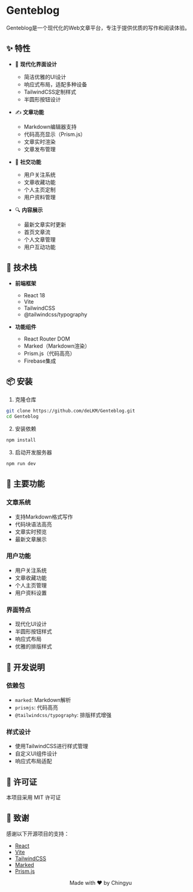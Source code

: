 # Genteblog

Genteblog是一个现代化的Web文章平台，专注于提供优质的写作和阅读体验。

## ✨ 特性

- 🎨 **现代化界面设计**
  - 简洁优雅的UI设计
  - 响应式布局，适配多种设备
  - TailwindCSS定制样式
  - 半圆形按钮设计

- ✍️ **文章功能**
  - Markdown编辑器支持
  - 代码高亮显示（Prism.js）
  - 文章实时渲染
  - 文章发布管理

- 👥 **社交功能**
  - 用户关注系统
  - 文章收藏功能
  - 个人主页定制
  - 用户资料管理

- 🔍 **内容展示**
  - 最新文章实时更新
  - 首页文章流
  - 个人文章管理
  - 用户互动功能

## 🚀 技术栈

- **前端框架**
  - React 18
  - Vite
  - TailwindCSS
  - @tailwindcss/typography

- **功能组件**
  - React Router DOM
  - Marked（Markdown渲染）
  - Prism.js（代码高亮）
  - Firebase集成

## 📦 安装

1. 克隆仓库
```bash
git clone https://github.com/deLKM/Genteblog.git
cd Genteblog
```

2. 安装依赖
```bash
npm install
```

3. 启动开发服务器
```bash
npm run dev
```

## 🔧 主要功能

### 文章系统
- 支持Markdown格式写作
- 代码块语法高亮
- 文章实时预览
- 最新文章展示

### 用户功能
- 用户关注系统
- 文章收藏功能
- 个人主页管理
- 用户资料设置

### 界面特点
- 现代化UI设计
- 半圆形按钮样式
- 响应式布局
- 优雅的排版样式

## 📝 开发说明

### 依赖包
- `marked`: Markdown解析
- `prismjs`: 代码高亮
- `@tailwindcss/typography`: 排版样式增强

### 样式设计
- 使用TailwindCSS进行样式管理
- 自定义UI组件设计
- 响应式布局适配

## 📄 许可证

本项目采用 MIT 许可证

## 🙏 致谢

感谢以下开源项目的支持：
- [React](https://reactjs.org/)
- [Vite](https://vitejs.dev/)
- [TailwindCSS](https://tailwindcss.com/)
- [Marked](https://marked.js.org/)
- [Prism.js](https://prismjs.com/)

<p align="center">Made with ❤️ by Chingyu</p>